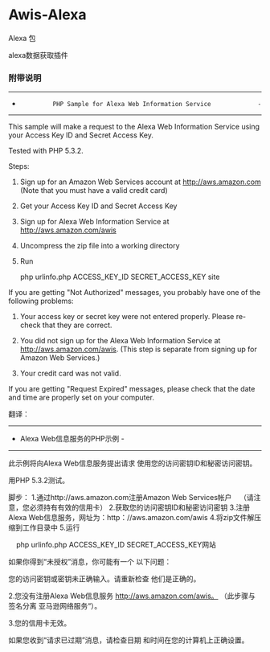 # Awis-Alexa

Alexa 包

alexa数据获取插件




### 附带说明
-------------------------------------------------------------------------
-              PHP Sample for Alexa Web Information Service             -
-------------------------------------------------------------------------
This sample will make a request to the Alexa Web Information Service
using your Access Key ID and Secret Access Key.

Tested with PHP 5.3.2.

Steps:
1. Sign up for an Amazon Web Services account at http://aws.amazon.com
   (Note that you must have a valid credit card)
2. Get your Access Key ID and Secret Access Key
3. Sign up for Alexa Web Information Service at http://aws.amazon.com/awis
4. Uncompress the zip file into a working directory
5. Run

    php urlinfo.php ACCESS_KEY_ID SECRET_ACCESS_KEY site

If you are getting "Not Authorized" messages, you probably have one of the
following problems:

1. Your access key or secret key were not entered properly.  Please re-check
that they are correct.

2. You did not sign up for the Alexa Web Information Service at
http://aws.amazon.com/awis.  (This step is separate from signing
up for Amazon Web Services.)

3. Your credit card was not valid.

If you are getting "Request Expired" messages, please check that the date
and time are properly set on your computer.

翻译：
-------------------------------------------------- -----------------------
- Alexa Web信息服务的PHP示例 -
-------------------------------------------------- -----------------------
此示例将向Alexa Web信息服务提出请求
使用您的访问密钥ID和秘密访问密钥。

用PHP 5.3.2测试。

脚步：
1.通过http://aws.amazon.com注册Amazon Web Services帐户
   （请注意，您必须持有有效的信用卡）
2.获取您的访问密钥ID和秘密访问密钥
3.注册Alexa Web信息服务，网址为：http：//aws.amazon.com/awis
4.将zip文件解压缩到工作目录中
5.运行

    php urlinfo.php ACCESS_KEY_ID SECRET_ACCESS_KEY网站

如果你得到“未授权”消息，你可能有一个
以下问题：

您的访问密钥或密钥未正确输入。请重新检查
他们是正确的。

2.您没有注册Alexa Web信息服务
http://aws.amazon.com/awis。 （此步骤与签名分离
亚马逊网络服务“）。

3.您的信用卡无效。

如果您收到“请求已过期”消息，请检查日期
和时间在您的计算机上正确设置。


